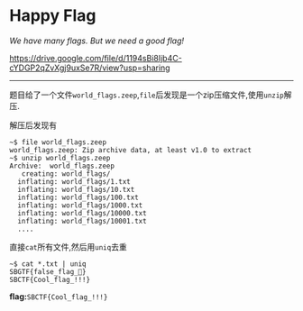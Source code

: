 # Happy Flag

*We have many flags. But we need a good flag!*

https://drive.google.com/file/d/1194sBi8Ijb4C-cYDGP2qZvXgj9uxSe7R/view?usp=sharing

---

题目给了一个文件`world_flags.zeep`,`file`后发现是一个zip压缩文件,使用`unzip`解压.

解压后发现有

```shell
~$ file world_flags.zeep
world_flags.zeep: Zip archive data, at least v1.0 to extract
~$ unzip world_flags.zeep
Archive:  world_flags.zeep
   creating: world_flags/
  inflating: world_flags/1.txt       
  inflating: world_flags/10.txt      
  inflating: world_flags/100.txt     
  inflating: world_flags/1000.txt    
  inflating: world_flags/10000.txt   
  inflating: world_flags/10001.txt
  ....
```

直接`cat`所有文件,然后用`uniq`去重

```shell
~$ cat *.txt | uniq
SBGTF{false_flag_🥺} 
SBCTF{Cool_flag_!!!}
```

**flag:**`SBCTF{Cool_flag_!!!}`